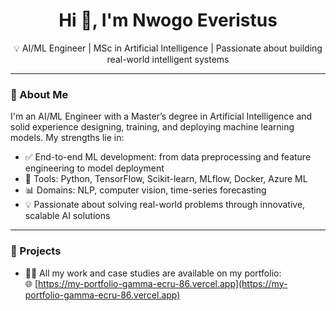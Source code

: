 <h1 align="center">Hi 👋, I'm Nwogo Everistus</h1>
<p align="center">💡 AI/ML Engineer | MSc in Artificial Intelligence | Passionate about building real-world intelligent systems</p>

---

### 🧠 About Me

I'm an AI/ML Engineer with a Master’s degree in Artificial Intelligence and solid experience designing, training, and deploying machine learning models. My strengths lie in:

- ✅ End-to-end ML development: from data preprocessing and feature engineering to model deployment  
- 🧰 Tools: Python, TensorFlow, Scikit-learn, MLflow, Docker, Azure ML  
- 📊 Domains: NLP, computer vision, time-series forecasting  
- 💡 Passionate about solving real-world problems through innovative, scalable AI solutions  

---

### 🚀 Projects

- 👨‍💻 All my work and case studies are available on my portfolio:  
  🌐 [https://my-portfolio-gamma-ecru-86.vercel.app](https://my-portfolio-gamma-ecru-86.vercel.app)

